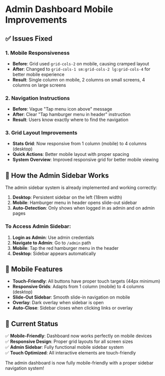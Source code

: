 # Admin Dashboard Mobile Improvements

## ✅ **Issues Fixed**

### **1. Mobile Responsiveness**
- **Before**: Grid used `grid-cols-2` on mobile, causing cramped layout
- **After**: Changed to `grid-cols-1 sm:grid-cols-2 lg:grid-cols-4` for better mobile experience
- **Result**: Single column on mobile, 2 columns on small screens, 4 columns on large screens

### **2. Navigation Instructions**
- **Before**: Vague "Tap menu icon above" message
- **After**: Clear "Tap hamburger menu in header" instruction
- **Result**: Users know exactly where to find the navigation

### **3. Grid Layout Improvements**
- **Stats Grid**: Now responsive from 1 column (mobile) to 4 columns (desktop)
- **Quick Actions**: Better mobile layout with proper spacing
- **System Overview**: Improved responsive grid for better mobile viewing

## 🎯 **How the Admin Sidebar Works**

The admin sidebar system is already implemented and working correctly:

1. **Desktop**: Persistent sidebar on the left (18rem width)
2. **Mobile**: Hamburger menu in header opens slide-out sidebar
3. **Auto-Detection**: Only shows when logged in as admin and on admin pages

### **To Access Admin Sidebar:**
1. **Login as Admin**: Use admin credentials
2. **Navigate to Admin**: Go to `/admin` path
3. **Mobile**: Tap the red hamburger menu in the header
4. **Desktop**: Sidebar appears automatically

## 📱 **Mobile Features**

- **Touch-Friendly**: All buttons have proper touch targets (44px minimum)
- **Responsive Grids**: Adapts from 1 column (mobile) to 4 columns (desktop)
- **Slide-Out Sidebar**: Smooth slide-in navigation on mobile
- **Overlay**: Dark overlay when sidebar is open
- **Auto-Close**: Sidebar closes when clicking links or overlay

## 🚀 **Current Status**

✅ **Mobile-Friendly**: Dashboard now works perfectly on mobile devices  
✅ **Responsive Design**: Proper grid layouts for all screen sizes  
✅ **Admin Sidebar**: Fully functional mobile sidebar system  
✅ **Touch Optimized**: All interactive elements are touch-friendly  

The admin dashboard is now fully mobile-friendly with a proper sidebar navigation system!
